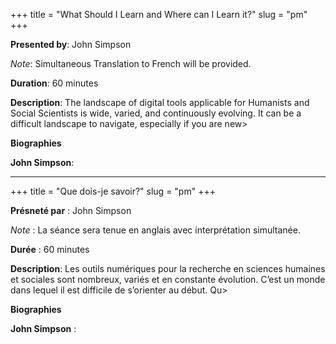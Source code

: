 +++
title = "What Should I Learn and Where can I Learn it?"
slug = "pm"
+++

**Presented by**: John Simpson

*Note*: Simultaneous Translation to French will be provided.

**Duration**: 60 minutes

**Description**: The landscape of digital tools applicable for Humanists and Social Scientists is wide, varied, and continuously evolving. It can be a difficult landscape to navigate, especially if you are new>

**Biographies**

**John Simpson**:
<br>

---
+++
title = "Que dois-je savoir?"
slug = "pm"
+++

**Présneté par** : John Simpson

*Note* : La séance sera tenue en anglais avec interprétation simultanée.

**Durée** : 60 minutes

**Description**: Les outils numériques pour la recherche en sciences humaines et sociales sont nombreux, variés et en constante évolution. C’est un monde dans lequel il est difficile de s’orienter au début. Qu>

**Biographies**

**John Simpson** :
